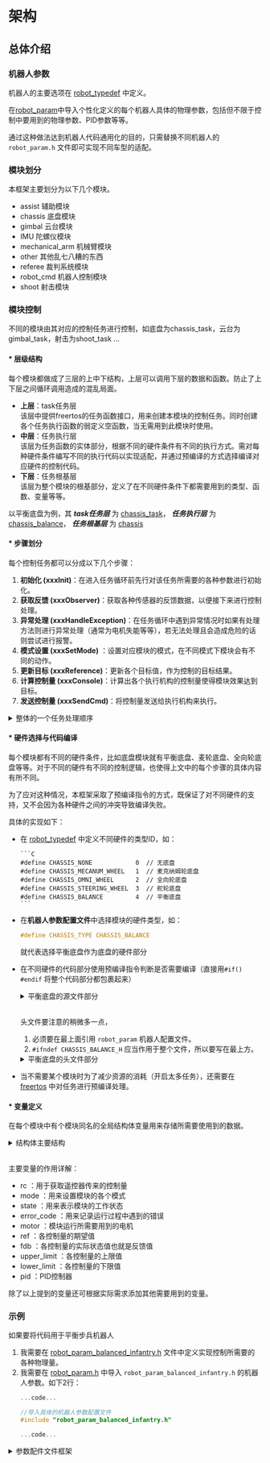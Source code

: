 # 架构
## 总体介绍
### 机器人参数
机器人的主要选项在 [robot_typedef](../application/robot_typedef.h) 中定义。

在[robot_param](../application/robot_param.h)中导入个性化定义的每个机器人具体的物理参数，包括但不限于控制中要用到的物理参数、PID参数等等。

通过这种做法达到机器人代码通用化的目的，只需替换不同机器人的 `robot_param.h` 文件即可实现不同车型的适配。

### 模块划分
本框架主要划分为以下几个模块。
- assist 辅助模块
- chassis 底盘模块
- gimbal 云台模块
- IMU 陀螺仪模块
- mechanical_arm 机械臂模块
- other 其他乱七八糟的东西
- referee 裁判系统模块
- robot_cmd 机器人控制模块
- shoot 射击模块

### 模块控制
不同的模块由其对应的控制任务进行控制，如底盘为chassis_task，云台为gimbal_task，射击为shoot_task ... 

#### * 层级结构
每个模块都做成了三层的上中下结构，上层可以调用下层的数据和函数。防止了上下层之间循环调用造成的混乱局面。
- **上层**：task任务层\
    该层中提供freertos的任务函数接口，用来创建本模块的控制任务。同时创建各个任务执行函数的弱定义空函数，当无需用到此模块时使用。
- **中层**：任务执行层\
    该层为任务函数的实体部分，根据不同的硬件条件有不同的执行方式。需对每种硬件条件编写不同的执行代码以实现适配，并通过预编译的方式选择编译对应硬件的控制代码。
- **下层**：任务根基层\
    该层为整个模块的根基部分，定义了在不同硬件条件下都需要用到的类型、函数、变量等等。

以平衡底盘为例，其 ***task任务层*** 为 [chassis_task](../application/chassis/chassis_task.c)， ***任务执行层*** 为 [chassis_balance](../application/chassis/chassis_balance.c)， ***任务根基层*** 为 [chassis](../application/chassis/chassis.c)


#### * 步骤划分
每个控制任务都可以分成以下几个步骤：
1. **初始化 (xxxInit)**：在进入任务循环前先行对该任务所需要的各种参数进行初始化。
2. **获取反馈 (xxxObserver)**：获取各种传感器的反馈数据，以便接下来进行控制处理。
3. **异常处理 (xxxHandleException)**：在任务循环中遇到异常情况时如果有处理方法则进行异常处理（通常为电机失能等等），若无法处理且会造成危险的话则尝试进行报警。
4. **模式设置 (xxxSetMode)** ：设置对应模块的模式，在不同模式下模块会有不同的动作。
5. **更新目标 (xxxReference)**：更新各个目标值，作为控制的目标结果。
6. **计算控制量 (xxxConsole)**：计算出各个执行机构的控制量使得模块效果达到目标。
7. **发送控制量 (xxxSendCmd)**：将控制量发送给执行机构来执行。

<details>
    <summary>整体的一个任务处理顺序</summary>

```C
InitChassis();
while (1) {
    ChassisObserver();
    HandleException();
    SetChassisMode();
    ChassisReference();
    ChassisConsole();
    SendChassisCmd();
    vTaskDelay(CHASSIS_CONTROL_TIME_MS);
    }
```

</details>

#### * 硬件选择与代码编译
每个模块都有不同的硬件条件，比如底盘模块就有平衡底盘、麦轮底盘、全向轮底盘等等。对于不同的硬件有不同的控制逻辑，也使得上文中的每个步骤的具体内容有所不同。

为了应对这种情况，本框架采取了预编译指令的方式，既保证了对不同硬件的支持，又不会因为各种硬件之间的冲突导致编译失败。

具体的实现如下：
- 在 [robot_typedef](../application/robot_typedef.h) 中定义不同硬件的类型ID，如：

      ```C
      #define CHASSIS_NONE            0  // 无底盘
      #define CHASSIS_MECANUM_WHEEL   1  // 麦克纳姆轮底盘
      #define CHASSIS_OMNI_WHEEL      2  // 全向轮底盘
      #define CHASSIS_STEERING_WHEEL  3  // 舵轮底盘
      #define CHASSIS_BALANCE         4  // 平衡底盘
      ```

- 在**机器人参数配置文件**中选择模块的硬件类型，如：
    
    ```C
    #define CHASSIS_TYPE CHASSIS_BALANCE
    ```

  就代表选择平衡底盘作为底盘的硬件部分
- 在不同硬件的代码部分使用预编译指令判断是否需要编译（直接用`#if() #endif` 将整个代码部分都包裹起来）
  
    <details>
        <summary>平衡底盘的源文件部分</summary>

    ```C
    #include "chassis_balance.h"
    #if (CHASSIS_TYPE == CHASSIS_BALANCE)
    #include "CAN_communication.h"
    ...

    void ChassisInit(void);
    void ChassisHandleException(void);
    void ChassisSetMode(void);
    void ChassisObserver(void);
    void ChassisReference(void);
    void ChassisConsole(void);
    void ChassisSendCmd(void);
    ...

    #endif /* CHASSIS_BALANCE */
    ```

    </details>
    
    \
    头文件要注意的稍微多一点，
    1. 必须要在最上面引用 `robot_param` 机器人配置文件。
    2. `#ifndef CHASSIS_BALANCE_H` 应当作用于整个文件，所以要写在最上方。
    <details>
        <summary>平衡底盘的头文件部分</summary>

    ```C
    #ifndef CHASSIS_BALANCE_H
    #define CHASSIS_BALANCE_H
    #include "robot_param.h"

    #if (CHASSIS_TYPE == CHASSIS_BALANCE)
    #include "chassis.h"
    #include "motor.h"
    #include "remote_control.h"
    #include "struct_typedef.h"
    ...
    extern void ChassisInit(void);
    extern void ChassisHandleException(void);
    extern void ChassisSetMode(void);
    extern void ChassisObserver(void);
    extern void ChassisReference(void);
    extern void ChassisConsole(void);
    extern void ChassisSendCmd(void);
    ...
    #endif /* CHASSIS_BALANCE */
    #endif /* CHASSIS_BALANCE_H */
    ```

    </details>

- 当不需要某个模块时为了减少资源的消耗（开启太多任务），还需要在 [freertos](../Src/freertos.c) 中对任务进行预编译处理。

#### * 变量定义
在每个模块中有个模块同名的全局结构体变量用来存储所需要使用到的数据。
<details>
    <summary>结构体主要结构</summary>

```C
typedef struct
{
    const RC_ctrl_t * rc;  // 底盘使用的遥控器指针
    ChassisMode_e mode;    // 底盘模式
    ChassisState_e state;  // 底盘状态
    uint8_t error_code;    // 底盘错误代码

    /*-------------------- Motors --------------------*/
    Motor_s motor[4];
    /*-------------------- Values --------------------*/
    Values_t ref;    // 期望值
    Values_t fdb;     // 状态值
    Values_t upper_limit;  // 上限值
    Values_t lower_limit;  // 下限值

    PID_t pid;  // PID控制器
} Chassis_s;
```
</details>

\
主要变量的作用详解：
- rc ：用于获取遥控器传来的控制量
- mode ：用来设置模块的各个模式
- state ：用来表示模块的工作状态
- error_code ：用来记录运行过程中遇到的错误
- motor ：模块运行所需要用到的电机
- ref ：各控制量的期望值
- fdb ：各控制量的实际状态值也就是反馈值
- upper_limit ：各控制量的上限值
- lower_limit ：各控制量的下限值
- pid ：PID控制器

除了以上提到的变量还可根据实际需求添加其他需要用到的变量。

### 示例
如果要将代码用于平衡步兵机器人
1. 我需要在 [robot_param_balanced_infantry.h](../application/robot_param_balanced_infantry.h) 文件中定义实现控制所需要的各种物理量。
2. 我需要在 [robot_param.h](../application/robot_param.h) 中导入 `robot_param_balanced_infantry.h` 的机器人参数。如下2行：
    ```C
    ...code...

    //导入具体的机器人参数配置文件
    #include "robot_param_balanced_infantry.h"

    ...code...

    ```
<details>
    <summary>参数配件文件框架</summary>

```C
/**
  * @file       robot_param_xxx.h
  * @brief      这里是xxx机器人参数配置文件，包括物理参数、PID参数等
  */

#ifndef INCLUDED_ROBOT_PARAM_H
#define INCLUDED_ROBOT_PARAM_H
#include "robot_typedef.h"

#define CHASSIS_TYPE ...    // 选择底盘类型
#define GIMBAL_TYPE ...     // 选择云台类型
#define SHOOT_TYPE ...      // 选择发射机构类型
#define CONTROL_TYPE ...    // 选择控制类型

typedef enum {
...
} MotorId_e;

/*-------------------- Chassis --------------------*/
//physical parameters ---------------------
//upper_limit parameters ---------------------
//lower_limit parameters ---------------------
//PID parameters ---------------------
...
/*-------------------- Gimbal --------------------*/
//physical parameters ---------------------
//PID parameters ---------------------
...
/*-------------------- Shoot --------------------*/
//physical parameters ---------------------
//PID parameters ---------------------
...

#endif /* INCLUDED_ROBOT_PARAM_H */
```
</details>

